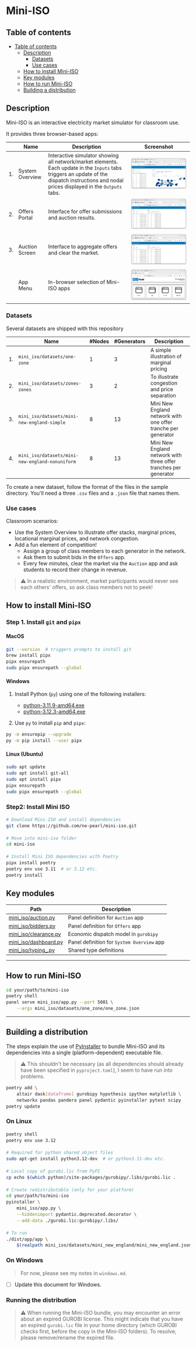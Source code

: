 # Mini-ISO 

## Table of contents

- [Table of contents](#table-of-contents)
  - [Description](#description)
    - [Datasets](#datasets)
    - [Use cases](#use-cases)
  - [How to install Mini-ISO](#how-to-install-mini-iso)
  - [Key modules](#key-modules)
  - [How to run Mini-ISO](#how-to-run-mini-iso)
  - [Building a distribution](#building-a-distribution)

## Description

Mini-ISO is an interactive electricity market simulator for classroom use.

It provides three browser-based apps:

|     | Name            | Description                                                                                                                                                                                   | Screenshot                           |
| --- | --------------- | --------------------------------------------------------------------------------------------------------------------------------------------------------------------------------------------- | ------------------------------------ |
| 1.  | System Overview | Interactive simulator showing all network/market elements. Each update in the `Inputs` tabs triggers an update of the dispatch instructions and nodal prices displayed in the `Outputs` tabs. | ![](./assets/app-screenshot.png)     |
| 2.  | Offers Portal   | Interface for offer submissions and auction results.                                                                                                                                          | ![](./assets/offers-screenshot.png)  |
| 3.  | Auction Screen  | Interface to aggregate offers and clear the market.                                                                                                                                           | ![](./assets/auction-screenshot.png) |
|     | App Menu        | In-browser selection of Mini-ISO apps                                                                                                                                                         | ![](./assets/menu-screenshot.png)    |

### Datasets

Several datasets are shipped with this repository

|     | Name                                            | #Nodes | #Generators | Description                                                      |
| --- | ----------------------------------------------- | ------ | ----------- | ---------------------------------------------------------------- |
| 1.  | `mini_iso/datasets/one-zone`                    | 1      | 3           | A simple illustration of marginal pricing                        |
| 2.  | `mini_iso/datasets/zones-zones`                 | 3      | 2           | To illustrate congestion and price separation                    |
| 3.  | `mini_iso/datasets/mini-new-england-simple`     | 8      | 13          | Mini New England network with one offer tranche per generator    |
| 4.  | `mini_iso/datasets/mini-new-england-nonuniform` | 8      | 13          | Mini New England network with three offer tranches per generator |

To create a new dataset, follow the format of the files in the sample directory.
You'll need a three `.csv` files and a `.json` file that names them.

### Use cases

Classroom scenarios:

* Use the System Overview to illustrate offer stacks, marginal prices, locational marginal prices, and network congestion.
* Add a fun element of competition!
  - Assign a group of class members to each generator in the network.
  - Ask them to submit bids in the `Offers` app.
  - Every few minutes, clear the market via the `Auction` app and ask students to record their change in revenue.

> :warning: In a realistic environment, market participants would never see each others' offers, so ask class members not to peek!

## How to install Mini-ISO

### Step 1. Install `git` and `pipx`

#### MacOS

```bash
git --version  # triggers prompts to install git
brew install pipx
pipx ensurepath
sudo pipx ensurepath --global
```

#### Windows

1. Install Python (`py`) using one of the following installers:
   * [python-3.11.9-amd64.exe](https://www.python.org/ftp/python/3.11.9/python-3.11.9-amd64.exe)
   * [python-3.12.3-amd64.exe](https://www.python.org/ftp/python/3.12.3/python-3.12.3-amd64.exe)

2. Use `py` to install `pip` and `pipx`:

```bash
py -m ensurepip --upgrade
py -m pip install --user pipx
```

#### Linux (Ubuntu)

```bash
sudo apt update
sudo apt install git-all
sudo apt install pipx
pipx ensurepath
sudo pipx ensurepath --global
```

### Step2: Install Mini ISO

```bash
# Download Mini-ISO and install dependencies
git clone https://github.com/ne-pearl/mini-iso.git

# Move into mini-iso folder 
cd mini-iso

# Install Mini ISO dependencies with Poetry
pipx install poetry
poetry env use 3.11  # or 3.12 etc.
poetry install
```

## Key modules

| Path                                                                                               | Description                                |
| -------------------------------------------------------------------------------------------------- | ------------------------------------------ |
| [mini_iso/auction.py](https://github.com/ne-pearl/mini-iso/blob/main/mini_iso/auction.py#L56)      | Panel definition for `Auction` app         |
| [mini_iso/bidders.py](https://github.com/ne-pearl/mini-iso/blob/main/mini_iso/bidders.py#L182)     | Panel definition for `Offers` app          |
| [mini_iso/clearance.py](https://github.com/ne-pearl/mini-iso/blob/main/mini_iso/clearance.py#L190) | Economic dispatch model in `gurobipy`      |
| [mini_iso/dashboard.py](https://github.com/ne-pearl/mini-iso/blob/main/mini_iso/dashboard.py#L971) | Panel definition for `System Overview` app |
| [mini_iso/typing_.py](https://github.com/ne-pearl/mini-iso/blob/main/mini_iso/typing_.py#L16)      | Shared type definitions                    |

---

## How to run Mini-ISO

```bash
cd your/path/to/mini-iso
poetry shell
panel serve mini_iso/app.py --port 5001 \
    --args mini_iso/datasets/one_zone/one_zone.json
```

---

## Building a distribution

The steps explain the use of [PyInstaller](https://pyinstaller.org/) to bundle Mini-ISO and its dependencies into a single (platform-dependent) executable file. 

> :warning: This shouldn't be necessary (as all dependencies should already have been specified in `pyproject.toml`), I seem to have run into problems.

```bash
poetry add \
    altair dask[dataframe] gurobipy hypothesis ipython matplotlib \
    networkx pandas pandera panel pydantic pyinstaller pytest scipy
poetry update
```

### On Linux

```bash
poetry shell
poetry env use 3.12

# Required for python shared object files
sudo apt-get install python3.12-dev  # or python3.11-dev etc.

# Local copy of gurobi.lic from PyPI 
cp echo $(which python)/site-packages/gurobipy/.libs/gurobi.lic .

# Create redistributable (only for your platform)
cd your/path/to/mini-iso
pyinstaller \
    mini_iso/app.py \
    --hiddenimport pydantic.deprecated.decorator \
    --add-data ./gurobi.lic:gurobipy/.libs/

# To run
./dist/app/app \
    $(realpath mini_iso/datasets/mini_new_england/mini_new_england.json)
```

### On Windows

> For now, please see my notes in `windows.md`.

- [ ] Update this document for Windows.

### Running the distribution

> :warning: When running the Mini-ISO bundle, you may encounter an error about an expired GUROBI license.
> This might indicate that you have an expired `gurobi.lic` file in your home directory (which GUROBI checks first, before the copy in the Mini-ISO folders).
> To resolve, please remove/rename the expired file.
